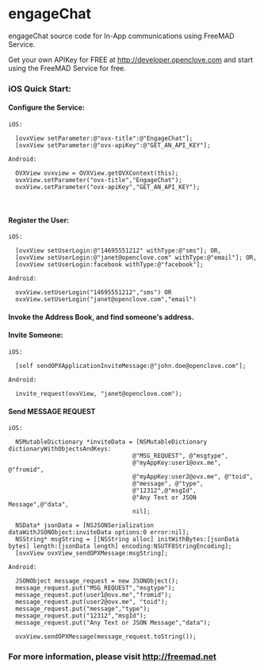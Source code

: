 engageChat
==========

engageChat source code for In-App communications using FreeMAD Service.

Get your own APIKey for FREE at http://developer.openclove.com and start using the FreeMAD Service for free.

### iOS Quick Start:

#### Configure the Service:

    iOS:
    
      [ovxView setParameter:@"ovx-title":@"EngageChat"];
      [ovxView setParameter:@"ovx-apiKey":@"GET_AN_API_KEY"];
      
    Android:
    
      OVXView ovxview = OVXView.getOVXContext(this);
      ovxView.setParameter("ovx-title","EngageChat");
      ovxView.setParameter("ovx-apiKey","GET_AN_API_KEY"); 
    

    

#### Register the User:

    iOS:
    
      [ovxView setUserLogin:@"14695551212" withType:@"sms"]; OR,
      [ovxView setUserLogin:@"janet@openclove.com" withType:@"email"]; OR,
      [ovxView setUserLogin:facebook withType:@"facebook"];
      
    Android:
    
      ovxView.setUserLogin("14695551212","sms") OR  
      ovxView.setUserLogin("janet@openclove.com","email")

    

#### Invoke the Address Book, and find someone's address.

#### Invite Someone:

    iOS:
    
      [self sendOPXApplicationInviteMessage:@"john.doe@openclove.com"];

    Android:
    
      invite_request(ovxView, "janet@openclove.com");
      


#### Send MESSAGE REQUEST

    iOS:
    
      NSMutableDictionary *inviteData = [NSMutableDictionary dictionaryWithObjectsAndKeys:
                                       @"MSG_REQUEST", @"msgtype",
                                       @"myAppKey:user1@ovx.me", @"fromid",
                                       @"myAppKey:user2@ovx.me", @"toid",
                                       @"message", @"type",
                                       @"12312",@"msgId",
                                       @"Any Text or JSON Message",@"data",
                                       nil];
    
      NSData* jsonData = [NSJSONSerialization dataWithJSONObject:inviteData options:0 error:nil];
      NSString* msgString = [[NSString alloc] initWithBytes:[jsonData bytes] length:[jsonData length] encoding:NSUTF8StringEncoding];
      [ovxView ovxView_sendOPXMessage:msgString];
    
    Android:
    
      JSONObject message_request = new JSONObject();
      message_request.put("MSG_REQUEST","msgtype");
      message_request.put(user1@ovx.me","fromid");
      message_request.put(user2@ovx.me", "toid");
      message_request.put("message","type");
      message_request.put("12312","msgId");
      message_request.put("Any Text or JSON Message","data");     
                                   
      ovxView.sendOPXMessage(message_request.toString());
    

### For more information, please visit http://freemad.net

